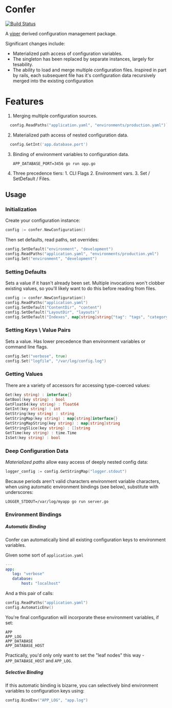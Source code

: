 Confer
======

[![Build Status](https://travis-ci.org/jacobstr/confer.svg)](https://travis-ci.org/jacobstr/confer)

A [viper](http://gihub.com/spf13/viper) derived configuration management package. 

Significant changes include:

 * Materialized path access of configuration variables.
 * The singleton has been replaced by separate instances, largely for tesability.
 * The ability to load and merge multiple configuration files. Inspired in part by
   rails, each subsequent file has it's configuration data recursively merged into
   the existing configuration

Features
========

1. Merging multiple configuration sources.
  ```go
    config.ReadPaths("application.yaml", "environments/production.yaml")`
  ```

2. Materialized path access of nested configuration data.
  ```go
    config.GetInt('app.database.port')
  ```
3. Binding of environment variables to configuration data.
    
    `APP_DATABASE_PORT=3456 go run app.go`

4. Three precedence tiers:
        1. CLI Flags
        2. Environment vars.
        3. Set / SetDefault / Files.


## Usage

### Initialization
Create your configuration instance:
```go
config := confer.NewConfiguration()
```

Then set defaults, read paths, set overrides:
```go
config.SetDefault("environment", "development")
config.ReadPaths("application.yaml", "environments/production.yml")
config.Set("environment", "development")
```

### Setting Defaults
Sets a value if it hasn't already been set. Multiple invocations won't clobber
existing values, so you'll likely want to do this before reading from files.
```go
config := confer.NewConfiguration()
config.ReadPaths("application.yaml")
config.SetDefault("ContentDir", "content")
config.SetDefault("LayoutDir", "layouts")
config.SetDefault("Indexes", map[string]string{"tag": "tags", "category": "categories"})
```
### Setting Keys \ Value Pairs
Sets a value. Has lower precedence than environment variables or command line flags.
```go
config.Set("verbose", true)
config.Set("logfile", "/var/log/config.log")
```
### Getting Values
There are a variety of accessors for accessing type-coerced values:
```go
Get(key string) : interface{}
GetBool(key string) : bool
GetFloat64(key string) : float64
GetInt(key string) : int
GetString(key string) : string
GetStringMap(key string) : map[string]interface{}
GetStringMapString(key string) : map[string]string
GetStringSlice(key string) : []string
GetTime(key string) : time.Time
IsSet(key string) : bool
```

### Deep Configuration Data
*Materialized paths* allow easy access of deeply nested config data:
```go
logger_config := config.GetStringMap("logger.stdout")
```
Because periods aren't valid characters environment variable characters, when using automatic environment bindings (see below), substitute with underscores:
```
LOGGER_STDOUT=/var/log/myapp go run server.go
```

### Environment Bindings


##### Automatic Binding
Confer can automatically bind all existing configuration keys to environment variables.

Given some sort of `application.yaml`
```yaml
---
app:
   log: "verbose"
   database:
       host: "localhost"
```
And a this pair of calls:
```go
config.ReadPaths("application.yaml")
config.AutomaticEnv()
```
You're final configuration will incorporate these environment variables, if set:
```
APP
APP_LOG
APP_DATABASE
APP_DATABASE_HOST
```

Practically, you'd only only want to set the "leaf nodes" this way - `APP_DATABASE_HOST` and `APP_LOG`.

##### Selective Binding
If this automatic binding is bizarre, you can selectively bind environment variables to configuration keys using:
```go
config.BindEnv("APP_LOG", "app.log")
```
